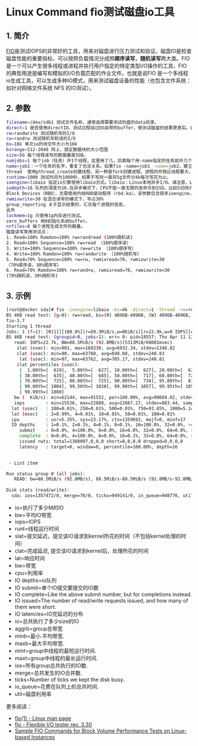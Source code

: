 #  Linux Command fio测试磁盘io工具

## 1. 简介

[FIO](https://github.com/axboe/fio)是测试IOPS的非常好的工具，用来对磁盘进行压力测试和验证。磁盘IO是检查磁盘性能的重要指标，可以按照负载情况分成照**顺序读写**，**随机读写**两大类。FIO是一个可以产生很多线程或进程并执行用户指定的特定类型I/O操作的工具，FIO的典型用途是编写和模拟的I/O负载匹配的作业文件。也就是说FIO 是一个多线程io生成工具，可以生成多种IO模式，用来测试磁盘设备的性能（也包含文件系统：如针对网络文件系统 NFS 的IO测试）。


## 2. 参数

```bash
filename=/dev/sdb1 测试文件名称，通常选择需要测试的盘的data目录。
direct=1 是否使用directIO，测试过程绕过OS自带的buffer，使测试磁盘的结果更真实。Linux读写的时候，内核维护了缓存，数据先写到缓存，后面再后台写到SSD。读的时候也优先读缓存里的数据。这样速度可以加快，但是一旦掉电缓存里的数据就没了。所以有一种模式叫做DirectIO，跳过缓存，直接读写SSD。 
rw=randwrite 测试随机写的I/O
rw=randrw 测试随机写和读的I/O
bs=16k 单次io的块文件大小为16k
bsrange=512-2048 同上，提定数据块的大小范围
size=5G 每个线程读写的数据量是5GB。
numjobs=1 每个job（任务）开1个线程，这里用了几，后面每个用-name指定的任务就开几个线程测试。所以最终线程数=任务数（几个name=jobx）* numjobs。 
name=job1：一个任务的名字，重复了也没关系。如果fio -name=job1 -name=job2，建立了两个任务，共享-name=job1之前的参数。-name之后的就是job2任务独有的参数。 
thread  使用pthread_create创建线程，另一种是fork创建进程。进程的开销比线程要大，一般都采用thread测试。 
runtime=1000 测试时间为1000秒，如果不写则一直将5g文件分4k每次写完为止。
ioengine=libaio 指定io引擎使用libaio方式。libaio：Linux本地异步I/O。请注意，Linux可能只支持具有非缓冲I/O的排队行为（设置为“direct=1”或“buffered=0”）；rbd:通过librbd直接访问CEPH Rados 
iodepth=16 队列的深度为16.在异步模式下，CPU不能一直无限的发命令到SSD。比如SSD执行读写如果发生了卡顿，那有可能系统会一直不停的发命令，几千个，甚至几万个，这样一方面SSD扛不住，另一方面这么多命令会很占内存，系统也要挂掉了。这样，就带来一个参数叫做队列深度。
Block Devices（RBD），无需使用内核RBD驱动程序（rbd.ko）。该参数包含很多ioengine，如：libhdfs/rdma等
rwmixwrite=30 在混合读写的模式下，写占30%
group_reporting 关于显示结果的，汇总每个进程的信息。
此外
lockmem=1g 只使用1g内存进行测试。
zero_buffers 用0初始化系统buffer。
nrfiles=8 每个进程生成文件的数量。
磁盘读写常用测试点：
1. Read=100% Ramdon=100% rw=randread (100%随机读)
2. Read=100% Sequence=100% rw=read （100%顺序读）
3. Write=100% Sequence=100% rw=write （100%顺序写）
4. Write=100% Ramdon=100% rw=randwrite （100%随机写）
5. Read=70% Sequence=100% rw=rw, rwmixread=70, rwmixwrite=30
（70%顺序读，30%顺序写）
6. Read=70% Ramdon=100% rw=randrw, rwmixread=70, rwmixwrite=30
(70%随机读，30%随机写)
```
## 3. 示例

```bash
[root@docker sda]# fio -ioengine=libaio -bs=4k -direct=1 -thread -rw=read -filename=/dev/sda -name="BS 4KB read test" -iodepth=16 -runtime=60
BS 4KB read test: (g=0): rw=read, bs=(R) 4096B-4096B, (W) 4096B-4096B, (T) 4096B-4096B, ioengine=libaio, iodepth=16
fio-3.7
Starting 1 thread
Jobs: 1 (f=1): [R(1)][100.0%][r=89.3MiB/s,w=0KiB/s][r=22.9k,w=0 IOPS][eta 00m:00s]
BS 4KB read test: (groupid=0, jobs=1): err= 0: pid=18557: Thu Apr 11 13:08:11 2019
   read: IOPS=22.7k, BW=88.5MiB/s (92.8MB/s)(5313MiB/60001msec)
    slat (nsec): min=901, max=168330, avg=6932.34, stdev=1348.82
    clat (usec): min=90, max=63760, avg=698.08, stdev=240.83
     lat (usec): min=97, max=63762, avg=705.17, stdev=240.81
    clat percentiles (usec):
     |  1.00th=[  619],  5.00th=[  627], 10.00th=[  627], 20.00th=[  635],
     | 30.00th=[  635], 40.00th=[  685], 50.00th=[  717], 60.00th=[  725],
     | 70.00th=[  725], 80.00th=[  725], 90.00th=[  734], 95.00th=[  816],
     | 99.00th=[ 1004], 99.50th=[ 1020], 99.90th=[ 1057], 99.95th=[ 1057],
     | 99.99th=[ 1860]
   bw (  KiB/s): min=62144, max=91552, per=100.00%, avg=90669.02, stdev=3533.77, samples=120
   iops        : min=15536, max=22888, avg=22667.27, stdev=883.44, samples=120
  lat (usec)   : 100=0.01%, 250=0.01%, 500=0.01%, 750=93.85%, 1000=5.14%
  lat (msec)   : 2=0.99%, 4=0.01%, 10=0.01%, 50=0.01%, 100=0.01%
  cpu          : usr=5.35%, sys=23.17%, ctx=1359692, majf=0, minf=17
  IO depths    : 1=0.1%, 2=0.1%, 4=0.1%, 8=0.1%, 16=100.0%, 32=0.0%, >=64=0.0%
     submit    : 0=0.0%, 4=100.0%, 8=0.0%, 16=0.0%, 32=0.0%, 64=0.0%, >=64=0.0%
     complete  : 0=0.0%, 4=100.0%, 8=0.0%, 16=0.1%, 32=0.0%, 64=0.0%, >=64=0.0%
     issued rwts: total=1360097,0,0,0 short=0,0,0,0 dropped=0,0,0,0
     latency   : target=0, window=0, percentile=100.00%, depth=16
 

 - List item

Run status group 0 (all jobs):
   READ: bw=88.5MiB/s (92.8MB/s), 88.5MiB/s-88.5MiB/s (92.8MB/s-92.8MB/s), io=5313MiB (5571MB), run=60001-60001msec
 
Disk stats (read/write):
  sda: ios=1357472/0, merge=70/0, ticks=949141/0, in_queue=948776, util=99.88%
```

 - io=执行了多少M的IO
 - bw=平均IO带宽
 - iops=IOPS
 - runt=线程运行时间
 - slat=提交延迟，提交该IO请求到kernel所花的时间（不包括kernel处理的时间）
 - clat=完成延迟, 提交该IO请求到kernel后，处理所花的时间
 - lat=响应时间
 - bw=带宽
 - cpu=利用率
 - IO depths=io队列
 - IO submit=单个IO提交要提交的IO数
 - IO complete=Like the above submit number, but for completions instead.
 - IO issued=The number of read/write requests issued, and how many of  them were short.
 - IO latencies=IO完延迟的分布
 - io=总共执行了多少size的IO
 - aggrb=group总带宽
 - minb=最小.平均带宽.
 - maxb=最大平均带宽.
 - mint=group中线程的最短运行时间.
 - maxt=group中线程的最长运行时间.
 - ios=所有group总共执行的IO数.
 - merge=总共发生的IO合并数.
 - ticks=Number of ticks we kept the disk busy.
 - io_queue=花费在队列上的总共时间.
 - util=磁盘利用率


更多阅读：

 - [fio(1) - Linux man page](https://linux.die.net/man/1/fio)
 - [fio - Flexible I/O tester rev. 3.30](https://fio.readthedocs.io/en/latest/fio_doc.html)
 - [Sample FIO Commands for Block Volume Performance Tests on Linux-based Instances](https://docs.oracle.com/en-us/iaas/Content/Block/References/samplefiocommandslinux.htm)
